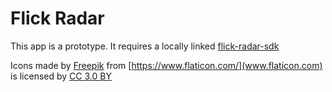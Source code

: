 # Flick Radar

This app is a prototype. It requires a locally linked [flick-radar-sdk]

Icons made by [Freepik](http://www.freepik.com) from [https://www.flaticon.com/](www.flaticon.com) is licensed by [CC 3.0 BY](http://creativecommons.org/licenses/by/3.0/)

[flick-radar-sdk]: https://github.com/danplisetsky/flick-radar-sdk
